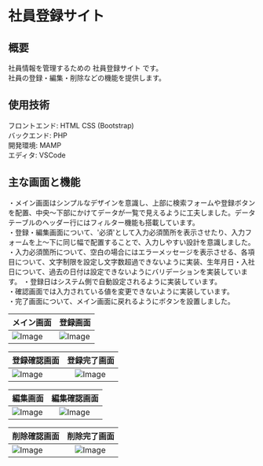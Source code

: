 # 社員登録サイト  
## 概要  
社員情報を管理するための 社員登録サイト です。  
社員の登録・編集・削除などの機能を提供します。  

## 使用技術    
フロントエンド: HTML CSS (Bootstrap)  
バックエンド: PHP  
開発環境: MAMP  
エディタ: VSCode  

## 主な画面と機能 

・メイン画面はシンプルなデザインを意識し、上部に検索フォームや登録ボタンを配置、中央〜下部にかけてデータが一覧で見えるように工夫しました。データテーブルのヘッダー行にはフィルター機能も搭載しています。  
・登録・編集画面について、'必須'として入力必須箇所を表示させたり、入力フォームを上〜下に同じ幅で配置することで、入力しやすい設計を意識しました。  
・入力必須箇所について、空白の場合にはエラーメッセージを表示させる、各項目について、文字制限を設定し文字数超過できないように実装、生年月日・入社日について、過去の日付は設定できないようにバリデーションを実装しています。 
・登録日はシステム側で自動設定されるように実装しています。  
・確認画面では入力されている値を変更できないように実装しています。  
・完了画面について、メイン画面に戻れるようにボタンを設置しました。

| メイン画面 | 登録画面 |
| ---- | ---- |
| ![Image](https://github.com/user-attachments/assets/de12de35-ba73-4b90-a959-02f396d3a325) | ![Image](https://github.com/user-attachments/assets/729c9e0a-118b-4842-9d30-3f6cf5ea0338) |

| 登録確認画面 |  登録完了画面 |
| ---- | ---- |
| ![Image](https://github.com/user-attachments/assets/8b346da1-d7f0-41de-bc77-8a0126cd0a41) |　![Image](https://github.com/user-attachments/assets/182f2a43-f6b2-4e2b-8d3c-a8b958696f40) |

| 編集画面 |  編集確認画面 |
| ---- | ---- |
| ![Image](https://github.com/user-attachments/assets/83df88c2-c7bc-4bbf-bdf4-f274e2871e88) |　![Image](https://github.com/user-attachments/assets/ade5b0c6-0c58-45ef-a59d-50bb951de57f) |

| 削除確認画面 |  削除完了画面 |
| ---- | ---- |
| ![Image](https://github.com/user-attachments/assets/44029b40-cd70-492f-9044-2e5b308a3206) |　![Image](https://github.com/user-attachments/assets/441bd1e4-eaa5-4f66-8646-25892af92e26) |

